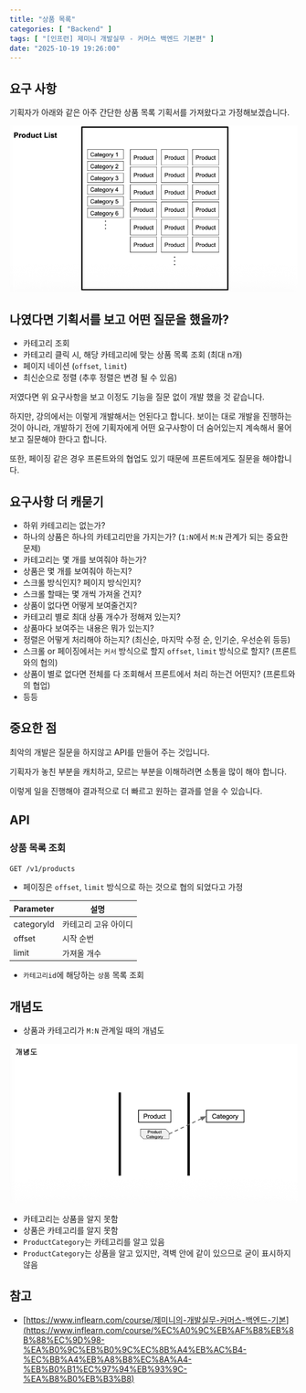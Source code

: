 ```yaml
---
title: "상품 목록"
categories: [ "Backend" ]
tags: [ "[인프런] 제미니 개발실무 - 커머스 백엔드 기본편" ]
date: "2025-10-19 19:26:00"
---
```


## 요구 사항

기획자가 아래와 같은 아주 간단한 상품 목록 기획서를 가져왔다고 가정해보겠습니다.

![](/assets/img/posts/2025/10/2025-10-19-상품-목록/124341140923916.png)

## 나였다면 기획서를 보고 어떤 질문을 했을까?

- 카테고리 조회
- 카테고리 클릭 시, 해당 카테고리에 맞는 상품 목록 조회 (최대 n개)
- 페이지 네이션 (`offset`, `limit`)
- 최신순으로 정렬 (추후 정렬은 변경 될 수 있음)

저였다면 위 요구사항을 보고 이정도 기능을 질문 없이 개발 했을 것 같습니다.

하지만, 강의에서는 이렇게 개발해서는 언된다고 합니다.
보이는 대로 개발을 진행하는 것이 아니라, 개발하기 전에 기획자에게 어떤 요구사항이 더 숨어있는지
계속해서 물어보고 질문해야 한다고 합니다.

또한, 페이징 같은 경우 프론트와의 협업도 있기 때문에 프론트에게도 질문을 해야합니다.

## 요구사항 더 캐묻기

- 하위 카테고리는 없는가?
- 하나의 상품은 하나의 카테고리만을 가지는가? (`1:N`에서 `M:N` 관계가 되는 중요한 문제)
- 카테고리는 몇 개를 보여줘야 하는가?
- 상품은 몇 개를 보여줘야 하는지?
- 스크롤 방식인지? 페이지 방식인지?
- 스크롤 할때는 몇 개씩 가져올 건지?
- 상품이 없다면 어떻게 보여줄건지?
- 카테고리 별로 최대 상품 개수가 정해져 있는지?
- 상품마다 보여주는 내용은 뭐가 있는지?
- 정렬은 어떻게 처리해야 하는지? (최신순, 마지막 수정 순, 인기순, 우선순위 등등)
- 스크롤 or 페이징에서는 `커서` 방식으로 할지 `offset`, `limit` 방식으로 할지? (프론트와의 협의)
- 상품이 별로 없다면 전체를 다 조회해서 프론트에서 처리 하는건 어떤지? (프론트와의 협업)
- 등등

## 중요한 점

최악의 개발은 질문을 하지않고 API를 만들어 주는 것입니다.

기획자가 놓친 부분을 캐치하고, 모르는 부분을 이해하려면 소통을 많이 해야 합니다.

이렇게 일을 진행해야 결과적으로 더 빠르고 원하는 결과를 얻을 수 있습니다.

## API

### 상품 목록 조회

```bash
GET /v1/products
```

- 페이징은 `offset`, `limit` 방식으로 하는 것으로 협의 되었다고 가정

| Parameter  | 설명          |
|------------|-------------|
| categoryId | 카테고리 고유 아이디 |
| offset     | 시작 순번       |
| limit      | 가져올 개수      |

- `카테고리id`에 해당하는 `상품` 목록 조회

## 개념도

- 상품과 카테고리가 `M:N` 관계일 때의 개념도

![](/assets/img/posts/2025/10/2025-10-19-상품-목록/128739226997416.png)

- 카테고리는 상품을 알지 못함
- 상품은 카테고리를 알지 못함
- `ProductCategory`는 카테고리를 알고 있음
- `ProductCategory`는 상품을 알고 있지만, 격벽 안에 같이 있으므로 굳이 표시하지 않음

## 참고

- [https://www.inflearn.com/course/제미니의-개발실무-커머스-백엔드-기본](https://www.inflearn.com/course/%EC%A0%9C%EB%AF%B8%EB%8B%88%EC%9D%98-%EA%B0%9C%EB%B0%9C%EC%8B%A4%EB%AC%B4-%EC%BB%A4%EB%A8%B8%EC%8A%A4-%EB%B0%B1%EC%97%94%EB%93%9C-%EA%B8%B0%EB%B3%B8)
